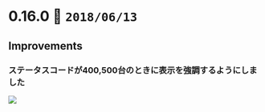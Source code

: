 0.16.0   :calendar: `2018/06/13` 
===============================

## Improvements

### ステータスコードが400,500台のときに表示を強調するようにしました

![](https://dl.dropboxusercontent.com/s/n5ov4ke7u56rh4a/0.16.0-1.png)

